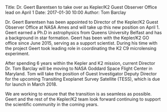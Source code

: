 Title: Dr. Geert Barentsen to take over as Kepler/K2 Guest Observer Office lead on April 1
Date: 2017-01-30 10:00
Author: Tom Barclay

Dr. Geert Barentsen has been appointed to Director of the Kepler/K2 Guest Observer Office at NASA Ames and will take up this new position on April 1. Geert earned a Ph.D in astrophysics from Queens University Belfast and has a background in star formation. Geert has been with the Kepler/K2 GO office since June 2015, serving as a support scientist. During his time with the project Geert took leading role in coordinating the K2 C9 microlensing experiment.

After spending 6 years within the Kepler and K2 mission, current Director Dr. Tom Barclay will be moving to NASA Goddard Space Flight Center in Maryland. Tom will take the position of Guest Investigator Deputy Director for the upcoming Transiting Exoplanet Survey Satellite (TESS), which is due for launch in March 2018.

We are working to ensure that the transition is as seamless as possible. Geert and the rest of the Kepler/K2 team look forward continuing to support the scientific community in the coming years.


